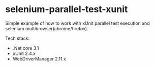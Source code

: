 # selenium-parallel-test-xunit
Simple example of how to work with xUnit parallel test execution and selenium multibrowser(chrome/firefox).

Tech stack:

- .Net core 3.1
- xUnit 2.4.x
- WebDriverManager 2.11.x
